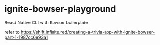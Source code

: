# ignite-bowser-playground
React Native CLI with Bowser boilerplate

refer to https://shift.infinite.red/creating-a-trivia-app-with-ignite-bowser-part-1-1987cc6e93a1
